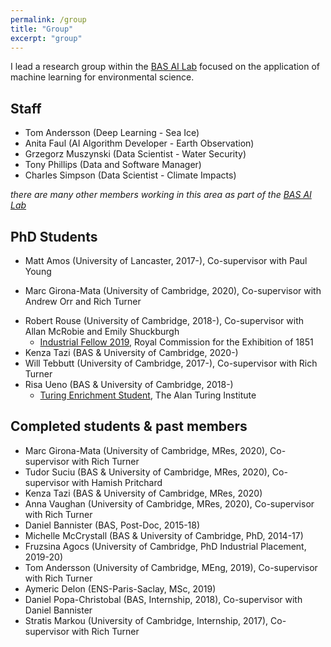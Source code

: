 ```yaml
---
permalink: /group
title: "Group"
excerpt: "group"
---
```


I lead a research group within the [BAS AI Lab](https://www.bas.ac.uk/ai) focused on the application of machine learning for environmental science.

## Staff
* Tom Andersson (Deep Learning - Sea Ice)
* Anita Faul (AI Algorithm Developer - Earth Observation)
* Grzegorz Muszynski (Data Scientist - Water Security) 
* Tony Phillips (Data and Software Manager)
* Charles Simpson (Data Scientist - Climate Impacts) 

_there are many other members working in this area as part of the [BAS AI Lab](https://www.bas.ac.uk/project/ai/#people)_


## PhD Students
* Matt Amos (University of Lancaster, 2017-), Co-supervisor with Paul Young
<!-- * Petr Dolezal (University of Cambridge, 2020-), Co-supervisor with Srinivasan Keshav -->
* Marc Girona-Mata (University of Cambridge, 2020), Co-supervisor with Andrew Orr and Rich Turner
<!-- * Raghul Parthipan (University of Cambridge, 2020-), Co-supervisor with Michael Herzog -->
* Robert Rouse (University of Cambridge, 2018-), Co-supervisor with Allan McRobie and Emily Shuckburgh
    * [Industrial Fellow 2019](https://www.royalcommission1851.org/predicting-flooding-effects-with-ai/), Royal Commission for the Exhibition of 1851
* Kenza Tazi (BAS & University of Cambridge, 2020-)
* Will Tebbutt (University of Cambridge, 2017-), Co-supervisor with Rich Turner
* Risa Ueno (BAS & University of Cambridge, 2018-)
    * [Turing Enrichment Student](https://www.turing.ac.uk/people/enrichment-students/risa-ueno), The Alan Turing Institute
<!-- * Michelle Wan (University of Cambridge, 2020-), Co-supervisor with Pietro Liò and Alex Archibald -->

<!-- ## MRes/MEng Students -->


## Completed students & past members
* Marc Girona-Mata (University of Cambridge, MRes, 2020), Co-supervisor with Rich Turner
* Tudor Suciu (BAS & University of Cambridge, MRes, 2020), Co-supervisor with Hamish Pritchard
* Kenza Tazi (BAS & University of Cambridge, MRes, 2020)
* Anna Vaughan (University of Cambridge, MRes, 2020), Co-supervisor with Rich Turner
* Daniel Bannister (BAS, Post-Doc, 2015-18)
* Michelle McCrystall (BAS & University of Cambridge, PhD, 2014-17)
* Fruzsina Agocs (University of Cambridge, PhD Industrial Placement, 2019-20)
* Tom Andersson (University of Cambridge, MEng, 2019), Co-supervisor with Rich Turner
* Aymeric Delon (ENS-Paris-Saclay, MSc, 2019)
* Daniel Popa-Christobal (BAS, Internship, 2018), Co-supervisor with Daniel Bannister
* Stratis Markou (University of Cambridge, Internship, 2017), Co-supervisor with Rich Turner